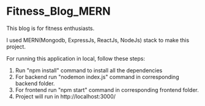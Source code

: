 # Fitness_Blog_MERN

This blog is for fitness enthusiasts.

I used MERN(Mongodb, ExpressJs, ReactJs, NodeJs) stack to make this project.


For running this application in local, follow these steps:

1. Run "npm install" command to install all the dependencies
2. For backend run "nodemon index.js" command in corresponding backend folder.
3. For frontend run "npm start" command in corresponding frontend folder.
4. Project will run in http://localhost:3000/

